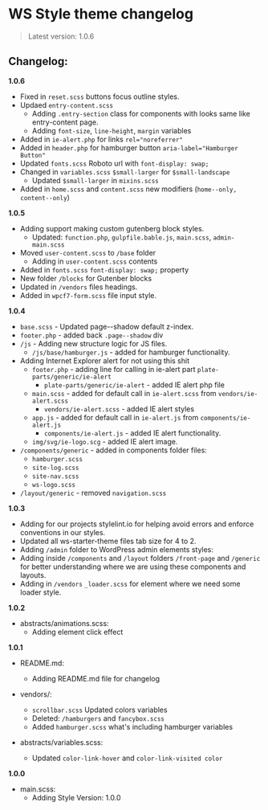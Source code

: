 # WS Style theme changelog

> Latest version: 1.0.6

## Changelog:

**1.0.6**

- Fixed in `reset.scss` buttons focus outline styles.
- Updaed `entry-content.scss`
  - Adding `.entry-section` class for components with looks same like entry-content page.
  - Adding `font-size`, `line-height`, `margin` variables
- Added in `ie-alert.php` for links `rel="noreferrer"`
- Added in `header.php` for hamburger button `aria-label="Hamburger Button"`
- Updated `fonts.scss` Roboto url with `font-display: swap;`
- Changed in `variables.scss` `$small-larger` for `$small-landscape`
  - Updated `$small-larger` in `mixins.scss`
- Added in `home.scss` and `content.scss` new modifiers (`home--only, content--only`)

**1.0.5**

- Adding support making custom gutenberg block styles.
  - Updated: `function.php`, `gulpfile.bable.js`, `main.scss`, `admin-main.scss`
- Moved `user-content.scss` to `/base` folder
  - Adding in `user-content.scss` contents
- Added in `fonts.scss` `font-display: swap;` property
- New folder `/blocks` for Gutenber blocks
- Updated in `/vendors` files headings.
- Added in `wpcf7-form.scss` file input style.

**1.0.4**

- `base.scss` - Updated page--shadow default z-index.
- `footer.php` - added back `.page--shadow` div
- `/js` - Adding new structure logic for JS files.
  - `/js/base/hamburger.js` - added for hamburger functionality.
- Adding Internet Explorer alert for not using this shit
  - `footer.php` - adding line for calling in ie-alert part `plate-parts/generic/ie-alert`
    - `plate-parts/generic/ie-alert` - added IE alert php file
  - `main.scss` - added for default call in `ie-alert.scss` from `vendors/ie-alert.scss`
    - `vendors/ie-alert.scss` - added IE alert styles
  - `app.js` - added for default call in `ie-alert.js` from `components/ie-alert.js`
    - `components/ie-alert.js` - added IE alert functionality.
  - `img/svg/ie-logo.scg` - added IE alert image.
- `/components/generic` - added in components folder files:
  - `hamburger.scss`
  - `site-log.scss`
  - `site-nav.scss`
  - `ws-logo.scss`
- `/layout/generic` - removed `navigation.scss`

**1.0.3**

- Adding for our projects stylelint.io for helping avoid errors and enforce conventions in our styles.
- Updated all ws-starter-theme files tab size for 4 to 2.
- Adding `/admin` folder to WordPress admin elements styles:
- Adding inside `/components` and `/layout` folders `/front-page` and `/generic` for better understanding where we are using these components and layouts.
- Adding in `/vendors` `_loader.scss` for element where we need some loader style.

**1.0.2**

- abstracts/animations.scss:
  - Adding element click effect

**1.0.1**

- README.md:

  - Adding README.md file for changelog

- vendors/:

  - `scrollbar.scss` Updated colors variables
  - Deleted: `/hamburgers` and `fancybox.scss`
  - Added `hamburger.scss` what's including hamburger variables

- abstracts/variables.scss:
  - Updated `color-link-hover` and `color-link-visited color`

**1.0.0**

- main.scss:
  - Adding Style Version: 1.0.0
